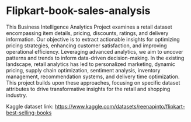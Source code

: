 # Flipkart-book-sales-analysis
This Business Intelligence Analytics Project examines a retail dataset encompassing item details, pricing,
discounts, ratings, and delivery information. Our objective is to extract actionable insights for optimizing
pricing strategies, enhancing customer satisfaction, and improving operational efficiency. Leveraging
advanced analytics, we aim to uncover patterns and trends to inform data-driven decision-making. In the
existing landscape, retail analytics has led to personalized marketing, dynamic pricing, supply chain
optimization, sentiment analysis, inventory management, recommendation systems, and delivery time
optimization. This project builds upon these approaches, focusing on specific dataset attributes to drive
transformative insights for the retail and shopping industry.

Kaggle dataset link: https://www.kaggle.com/datasets/reenapinto/flipkart-best-selling-books

